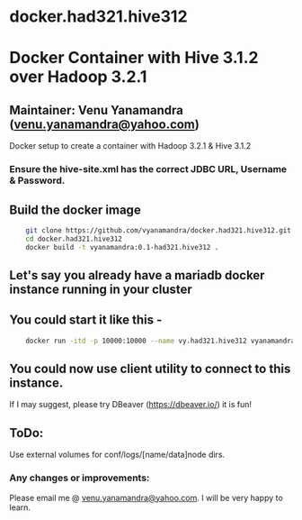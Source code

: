 # docker.had321.hive312

    
# Docker Container with Hive 3.1.2 over Hadoop 3.2.1
## Maintainer: Venu Yanamandra (venu.yanamandra@yahoo.com)
Docker setup to create a container with Hadoop 3.2.1 &amp; Hive 3.1.2 


    
### Ensure the hive-site.xml has the correct JDBC URL, Username & Password.

    

## Build the docker image
```bash
    git clone https://github.com/vyanamandra/docker.had321.hive312.git
    cd docker.had321.hive312
    docker build -t vyanamandra:0.1-had321.hive312 .
```

    
## Let's say you already have a mariadb docker instance running in your cluster
##  You could start it like this -

```bash
    docker run -itd -p 10000:10000 --name vy.had321.hive312 vyanamandra:0.1-had321.hive312
```

## You could now use client utility to connect to this instance.
  If I may suggest, please try DBeaver (https://dbeaver.io/) it is fun!
    
    
## ToDo:
Use external volumes for conf/logs/[name/data]node dirs.

### Any changes or improvements:
  Please email me @ venu.yanamandra@yahoo.com. I will be very happy to learn.
